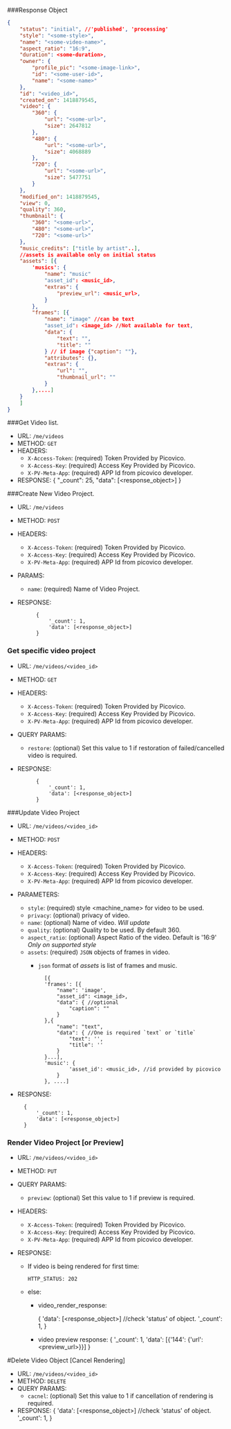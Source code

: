 ###Response Object
```json
{
    "status": "initial", //'published', 'processing'
    "style": "<some-style>",
    "name": "<some-video-name>",
    "aspect_ratio": "16:9",
    "duration": <some-duration>,
    "owner": {
        "profile_pic": "<some-image-link>",
        "id": "<some-user-id>",
        "name": "<some-name>"
    },
    "id": "<video_id>",
    "created_on": 1418879545,
    "video": {
        "360": {
            "url": "<some-url>",
            "size": 2647812
        },
        "480": {
            "url": "<some-url>",
            "size": 4068889
        },
        "720": {
            "url": "<some-url>",
            "size": 5477751
        }
    },
    "modified_on": 1418879545,
    "view": 0,
    "quality": 360,
    "thumbnail": {
        "360": "<some-url>",
        "480": "<some-url>",
        "720": "<some-url>"
    },
    "music_credits": ["title by artist"..],
    //assets is available only on initial status
    "assets": [{
        'musics': {
            "name": "music"
            "asset_id": <music_id>,
            "extras": {
                "preview_url": <music_url>,
            }
        },
        "frames": [{
            "name": "image" //can be text
            "asset_id": <image_id> //Not available for text,
            "data": {
                "text": "",
                "title": ""
            } // if image {"caption": ""},
            "attributes": {},
            "extras": {
                "url": "",
                "thumbnail_url": ""
            }
        },....]
    }
    ]
}
```
###Get Video list.
- URL: `/me/videos`
- METHOD: `GET`
- HEADERS:
    - `X-Access-Token`: (required) Token Provided by Picovico.
    - `X-Access-Key`: (required) Access Key Provided by Picovico.
    - `X-PV-Meta-App`: (required) APP Id from picovico developer.
- RESPONSE:
        {
            "_count": 25,
            "data": [<response_object>]
        }


###Create New Video Project.
- URL: `/me/videos`
- METHOD: `POST`
- HEADERS:
    - `X-Access-Token`: (required) Token Provided by Picovico.
    - `X-Access-Key`: (required) Access Key Provided by Picovico.
    - `X-PV-Meta-App`: (required) APP Id from picovico developer.
- PARAMS:
    - `name`: (required) Name of Video Project.
- RESPONSE:

            {
                '_count': 1,
                'data': [<response_object>]
            }

### Get specific video project
- URL: `/me/videos/<video_id>`
- METHOD: `GET`
- HEADERS:
    - `X-Access-Token`: (required) Token Provided by Picovico.
    - `X-Access-Key`: (required) Access Key Provided by Picovico.
    - `X-PV-Meta-App`: (required) APP Id from picovico developer.
- QUERY PARAMS:
    - `restore`: (optional) Set this value to 1 if restoration of failed/cancelled video is required. 
- RESPONSE:

            {
                '_count': 1,
                'data': [<response_object>]
            }


###Update Video Project
- URL: `/me/videos/<video_id>`
- METHOD: `POST`
- HEADERS:
    - `X-Access-Token`: (required) Token Provided by Picovico.
    - `X-Access-Key`: (required) Access Key Provided by Picovico.
    - `X-PV-Meta-App`: (required) APP Id from picovico developer.
- PARAMETERS:
    - `style`: (required) style <machine_name> for video to be used.
    - `privacy`: (optional) privacy of video.
    - `name`: (optional) Name of video. *Will update*
    - `quality`: (optional) Quality to be used. By default 360.
    - `aspect_ratio`: (optional) Aspect Ratio of the video. Default is '16:9' *Only on supported style*
    - `assets`: (required) `JSON` objects of frames in video.
        - `json` format of *assets* is list of frames and music.
            
                [{
                'frames': [{
                    "name": 'image',
                    "asset_id": <image_id>,
                    "data": { //optional
                        "caption": ""
                    }
                },{
                    "name": "text",
                    "data": { //One is required `text` or `title`
                        "text": '',
                        "title": ''
                    }
                }...],
                'music': {
                        'asset_id': <music_id>, //id provided by picovico
                    } 
                }, ....]

- RESPONSE:
    
        {
            '_count': 1,
            'data': [<response_object>] 
        }

### Render Video Project [or Preview]
- URL: `/me/videos/<video_id>`
- METHOD: `PUT`
- QUERY PARAMS:
    - `preview`: (optional) Set this value to 1 if preview is required.   
- HEADERS:
    - `X-Access-Token`: (required) Token Provided by Picovico.
    - `X-Access-Key`: (required) Access Key Provided by Picovico.
    - `X-PV-Meta-App`: (required) APP Id from picovico developer.
- RESPONSE:
    
    - If video is being rendered for first time:
        
        `HTTP_STATUS: 202`
    
    - else:
        - video_render_response:
        
            {
                'data': [<response_object>] //check 'status' of object.
                '_count': 1,
            }
        - video preview response:
            {
                '_count': 1,
                'data': [{'144': {'url': <preview_url>}}] 
            }
    

#Delete Video Object [Cancel Rendering]
- URL: `/me/videos/<video_id>`
- METHOD: `DELETE`
- QUERY PARAMS:
    - `cacnel`: (optional) Set this value to 1 if cancellation of rendering is required. 
- RESPONSE:
    {
        'data': [<response_object>] //check 'status' of object.
        '_count': 1,
    }
